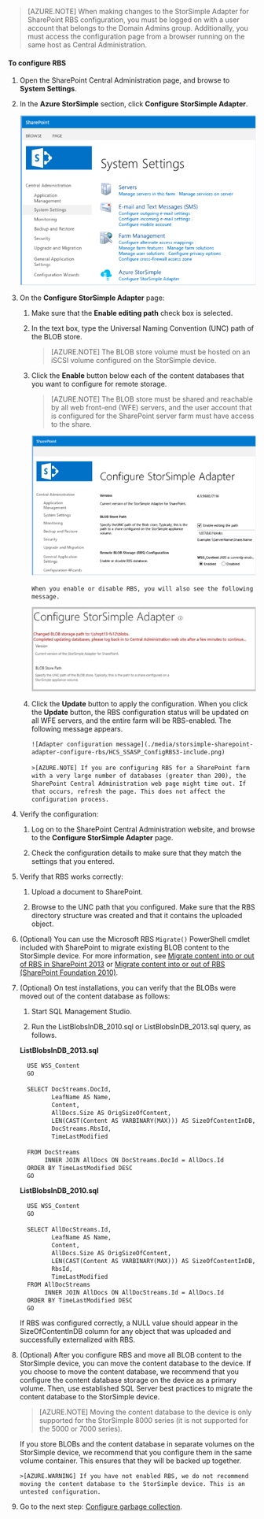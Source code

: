 <properties 
   pageTitle="Configure RBS for the StorSimple Adapter for SharePoint | Microsoft Azure"
   description="Describes how to install the StorSimple Adapter for SharePoint in a SharePoint server farm."
   services="storsimple"
   documentationCenter="NA"
   authors="SharS"
   manager="carolz"
   editor="" />
<tags 
   ms.service="storsimple"
   ms.devlang="NA"
   ms.topic="article"
   ms.tgt_pltfrm="NA"
   ms.workload="TBD"
   ms.date="07/17/2015"
   ms.author="v-sharos" />

>[AZURE.NOTE] When making changes to the StorSimple Adapter for SharePoint RBS configuration, you must be logged on with a user account that belongs to the Domain Admins group. Additionally, you must access the configuration page from a browser running on the same host as Central Administration.

#### To configure RBS

1. Open the SharePoint Central Administration page, and browse to **System Settings**. 

2. In the **Azure StorSimple** section, click **Configure StorSimple Adapter**.

    ![Configure the StorSimple Adapter](./media/storsimple-sharepoint-adapter-configure-rbs/HCS_SSASP_ConfigRBS1-include.png) 

3. On the **Configure StorSimple Adapter** page:

    1. Make sure that the **Enable editing path** check box is selected.

    2. In the text box, type the Universal Naming Convention (UNC) path of the BLOB store.

          >[AZURE.NOTE] The BLOB store volume must be hosted on an iSCSI volume configured on the StorSimple device.

    3. Click the **Enable** button below each of the content databases that you want to configure for remote storage.

          >[AZURE.NOTE] The BLOB store must be shared and reachable by all web front-end (WFE) servers, and the user account that is configured for the SharePoint server farm must have access to the share.

          ![Enable the RBS provider](./media/storsimple-sharepoint-adapter-configure-rbs/HCS_SSASP_ConfigRBS2-include.png)

           When you enable or disable RBS, you will also see the following message.

          ![Configure StorSimple Adapter Enable Disable](./media/storsimple-sharepoint-adapter-configure-rbs/HCS_ConfigureStorSimpleAdapterEnableDisableMessage-include.png)

    4. Click the **Update** button to apply the configuration. When you click the **Update** button, the RBS configuration status will be updated on all WFE servers, and the entire farm will be RBS-enabled. The following message appears.

           ![Adapter configuration message](./media/storsimple-sharepoint-adapter-configure-rbs/HCS_SSASP_ConfigRBS3-include.png)

           >[AZURE.NOTE] If you are configuring RBS for a SharePoint farm with a very large number of databases (greater than 200), the SharePoint Central Administration web page might time out. If that occurs, refresh the page. This does not affect the configuration process.
 
4. Verify the configuration:

    1. Log on to the SharePoint Central Administration website, and browse to the **Configure StorSimple Adapter** page.

    2. Check the configuration details to make sure that they match the settings that you entered. 

5. Verify that RBS works correctly:

    1. Upload a document to SharePoint. 

    2. Browse to the UNC path that you configured. Make sure that the RBS directory structure was created and that it contains the uploaded object.

6. (Optional) You can use the Microsoft RBS `Migrate()` PowerShell cmdlet included with SharePoint to migrate existing BLOB content to the StorSimple device. For more information, see [Migrate content into or out of RBS in SharePoint 2013][6] or [Migrate content into or out of RBS (SharePoint Foundation 2010)][7].

7. (Optional) On test installations, you can verify that the BLOBs were moved out of the content database as follows: 

    1. Start SQL Management Studio.

    2. Run the ListBlobsInDB_2010.sql or ListBlobsInDB_2013.sql query, as follows.

     **ListBlobsInDB_2013.sql**

         USE WSS_Content
         GO
    
         SELECT DocStreams.DocId,
                LeafName AS Name,
                Content,
                AllDocs.Size AS OrigSizeOfContent,
                LEN(CAST(Content AS VARBINARY(MAX))) AS SizeOfContentInDB,
                DocStreams.RbsId,
                TimeLastModified
    
         FROM DocStreams
              INNER JOIN AllDocs ON DocStreams.DocId = AllDocs.Id
         ORDER BY TimeLastModified DESC
         GO

     **ListBlobsInDB_2010.sql**

         USE WSS_Content
         GO

         SELECT AllDocStreams.Id,
                LeafName AS Name,
                Content,
                AllDocs.Size AS OrigSizeOfContent,
                LEN(CAST(Content AS VARBINARY(MAX))) AS SizeOfContentInDB,
                RbsId,
                TimeLastModified
         FROM AllDocStreams
              INNER JOIN AllDocs ON AllDocStreams.Id = AllDocs.Id
         ORDER BY TimeLastModified DESC
         GO

     If RBS was configured correctly, a NULL value should appear in the SizeOfContentInDB column for any object that was uploaded and successfully externalized with RBS.

8. (Optional) After you configure RBS and move all BLOB content to the StorSimple device, you can move the content database to the device. If you choose to move the content database, we recommend that you configure the content database storage on the device as a primary volume. Then, use established SQL Server best practices to migrate the content database to the StorSimple device. 

     >[AZURE.NOTE] Moving the content database to the device is only supported for the StorSimple 8000 series (it is not supported for the 5000 or 7000 series).
 
     If you store BLOBs and the content database in separate volumes on the StorSimple device, we recommend that you configure them in the same volume container. This ensures that they will be backed up together.

       >[AZURE.WARNING] If you have not enabled RBS, we do not recommend moving the content database to the StorSimple device. This is an untested configuration.
 
9. Go to the next step: [Configure garbage collection](#configure-garbage-collection).

[6]: https://technet.microsoft.com/library/ff628254(v=office.15).aspx
[7]: https://technet.microsoft.com/library/ff628255(v=office.14).aspx
